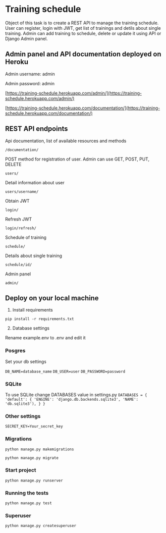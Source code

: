 # Training schedule


Object of this task is to create a REST API to manage the training schedule.
User can register, login with JWT, get list of trainings and detils about single training.
Admin can add training to schedule, delete or update it using API or Django Admin panel.

## Admin panel and API documentation deployed on Heroku
Admin username: admin

Admin password: admin

[https://training-schedule.herokuapp.com/admin/](https://training-schedule.herokuapp.com/admin/)

[https://training-schedule.herokuapp.com/documentation/](https://training-schedule.herokuapp.com/documentation/)


## REST API endpoints
Api documentation, list of available resources and methods

`/documentation/`

POST method for registration of user. Admin can use GET, POST, PUT, DELETE

`users/`

Detail information about user

`users/username/`

Obtain JWT

`login/`

Refresh JWT

`login/refresh/`

Schedule of training

`schedule/`

Details about single training

`schedule/id/`

Admin panel

`admin/`

## Deploy on your local machine
1. Install requirements

`pip install -r requirements.txt`

2. Database settings

Rename example.env to .env and edit it
### Posgres
Set your db settings

`DB_NAME=database_name`
`DB_USER=user`
`DB_PASSWORD=password`

### SQLite
To use SQLite change DATABASES value in settings.py
`DATABASES = {
    'default': {
        'ENGINE': 'django.db.backends.sqlite3',
        'NAME': 'db.sqlite3'),
    }
}`

### Other settings
`SECRET_KEY=Your_secret_key`

### Migrations
`python manage.py makemigrations`

`python manage.py migrate`

### Start project

`python manage.py runserver`

### Running the tests
`python manage.py test`

### Superuser
`python manage.py createsuperuser`
